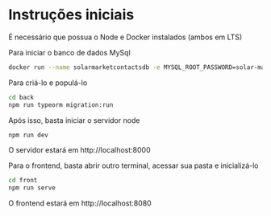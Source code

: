 # Instruções iniciais

É necessário que possua o Node e Docker instalados (ambos em LTS)

Para iniciar o banco de dados MySql

```sh
docker run --name solarmarketcontactsdb -e MYSQL_ROOT_PASSWORD=solar-market-secret -e MYSQL_DATABASE=SolarMarketContacts -e MYSQL_USER=SolarMarket -e MYSQL_PASSWORD=solar-market-secret -p 3306:3306 -d mysql
```

Para criá-lo e populá-lo

```sh
cd back
npm run typeorm migration:run
```

Após isso, basta iniciar o servidor node
```sh
npm run dev
```

O servidor estará em http://localhost:8000

Para o frontend, basta abrir outro terminal, acessar sua pasta e inicializá-lo
```sh
cd front
npm run serve
```

O frontend estará em http://localhost:8080
